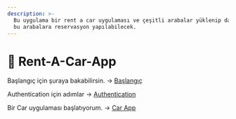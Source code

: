 ```yaml
---
description: >-
  Bu uygulama bir rent a car uygulaması ve çeşitli arabalar yüklenip daha sonra
  bu arabalara reservasyon yapılabilecek.
---
```


# 🚗 Rent-A-Car-App

Başlangıç için şuraya bakabilirsin. -> [Başlangıç](baslangic.md)

Authentication için adımlar -> [Authentication](authentication/)

Bir Car uygulaması başlatıyorum. -> [Car App](car-app.md)
